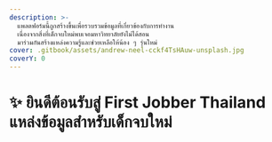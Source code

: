 ```yaml
---
description: >-
  แพลตฟอร์มนี้ถูกสร้างขึ้นเพื่อรวบรวมข้อมูลที่เกี่ยวข้องกับการทำงาน
  เนื่องจากสิ่งที่เด็กจบใหม่พบเจอมหาวิทยาลัยยังไม่ได้สอน
  มาร่วมกันสร้างแหล่งความรู้และช่วยเหลือให้น้อง ๆ รุ่นใหม่
cover: .gitbook/assets/andrew-neel-cckf4TsHAuw-unsplash.jpg
coverY: 0
---
```


# ✨ ยินดีต้อนรับสู่ First Jobber Thailand แหล่งข้อมูลสำหรับเด็กจบใหม่

